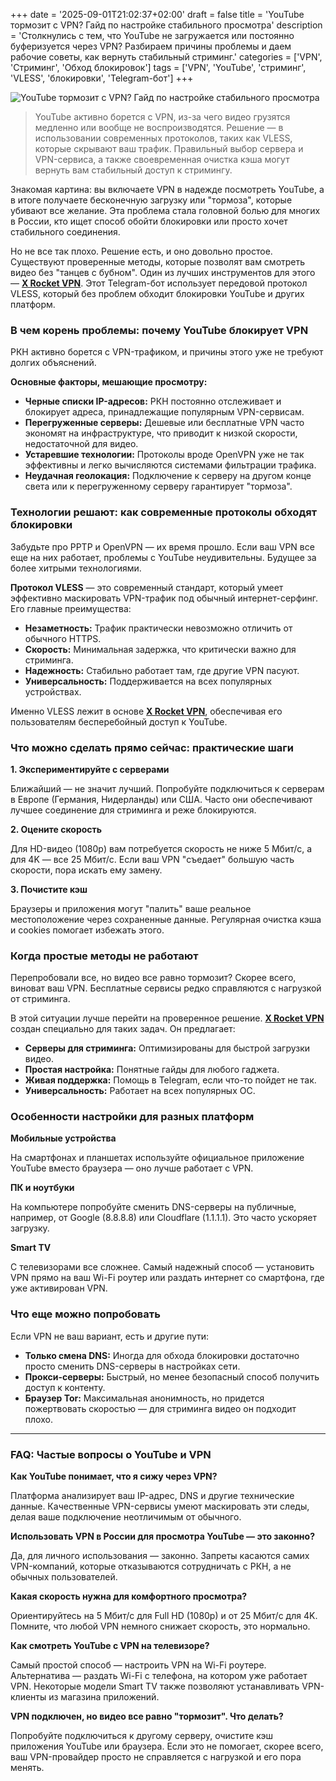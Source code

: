 +++
date = '2025-09-01T21:02:37+02:00'
draft = false
title = 'YouTube тормозит с VPN? Гайд по настройке стабильного просмотра'
description = 'Столкнулись с тем, что YouTube не загружается или постоянно буферизуется через VPN? Разбираем причины проблемы и даем рабочие советы, как вернуть стабильный стриминг.'
categories = ['VPN', 'Стриминг', 'Обход блокировок']
tags = ['VPN', 'YouTube', 'стриминг', 'VLESS', 'блокировки', 'Telegram-бот']
+++

![YouTube тормозит с VPN? Гайд по настройке стабильного просмотра](https://imagestoring.fra1.cdn.digitaloceanspaces.com/10C3B55D-FE59-45FC-A766-7E26B7218CB7.png)

> YouTube активно борется с VPN, из-за чего видео грузятся медленно или вообще не воспроизводятся. Решение — в использовании современных протоколов, таких как VLESS, которые скрывают ваш трафик. Правильный выбор сервера и VPN-сервиса, а также своевременная очистка кэша могут вернуть вам стабильный доступ к стримингу.

Знакомая картина: вы включаете VPN в надежде посмотреть YouTube, а в итоге получаете бесконечную загрузку или "тормоза", которые убивают все желание. Эта проблема стала головной болью для многих в России, кто ищет способ обойти блокировки или просто хочет стабильного соединения.

Но не все так плохо. Решение есть, и оно довольно простое. Существуют проверенные методы, которые позволят вам смотреть видео без "танцев с бубном". Один из лучших инструментов для этого — **[X Rocket VPN](https://t.me/X_Rocket_VPN_bot?start=ref-b-9)**. Этот Telegram-бот использует передовой протокол VLESS, который без проблем обходит блокировки YouTube и других платформ.

### В чем корень проблемы: почему YouTube блокирует VPN

РКН активно борется с VPN-трафиком, и причины этого уже не требуют долгих объяснений.

**Основные факторы, мешающие просмотру:**

- **Черные списки IP-адресов:** РКН постоянно отслеживает и блокирует адреса, принадлежащие популярным VPN-сервисам.
- **Перегруженные серверы:** Дешевые или бесплатные VPN часто экономят на инфраструктуре, что приводит к низкой скорости, недостаточной для видео.
- **Устаревшие технологии:** Протоколы вроде OpenVPN уже не так эффективны и легко вычисляются системами фильтрации трафика.
- **Неудачная геолокация:** Подключение к серверу на другом конце света или к перегруженному серверу гарантирует "тормоза".

### Технологии решают: как современные протоколы обходят блокировки

Забудьте про PPTP и OpenVPN — их время прошло. Если ваш VPN все еще на них работает, проблемы с YouTube неудивительны. Будущее за более хитрыми технологиями.

**Протокол VLESS** — это современный стандарт, который умеет эффективно маскировать VPN-трафик под обычный интернет-серфинг. Его главные преимущества:

- **Незаметность:** Трафик практически невозможно отличить от обычного HTTPS.
- **Скорость:** Минимальная задержка, что критически важно для стриминга.
- **Надежность:** Стабильно работает там, где другие VPN пасуют.
- **Универсальность:** Поддерживается на всех популярных устройствах.

Именно VLESS лежит в основе **[X Rocket VPN](https://t.me/X_Rocket_VPN_bot?start=ref-b-9)**, обеспечивая его пользователям бесперебойный доступ к YouTube.

### Что можно сделать прямо сейчас: практические шаги

**1. Экспериментируйте с серверами**

Ближайший — не значит лучший. Попробуйте подключиться к серверам в Европе (Германия, Нидерланды) или США. Часто они обеспечивают лучшее соединение для стриминга и реже блокируются.

**2. Оцените скорость**

Для HD-видео (1080p) вам потребуется скорость не ниже 5 Мбит/с, а для 4K — все 25 Мбит/с. Если ваш VPN "съедает" большую часть скорости, пора искать ему замену.

**3. Почистите кэш**

Браузеры и приложения могут "палить" ваше реальное местоположение через сохраненные данные. Регулярная очистка кэша и cookies помогает избежать этого.

### Когда простые методы не работают

Перепробовали все, но видео все равно тормозит? Скорее всего, виноват ваш VPN. Бесплатные сервисы редко справляются с нагрузкой от стриминга.

В этой ситуации лучше перейти на проверенное решение. **[X Rocket VPN](https://t.me/X_Rocket_VPN_bot?start=ref-b-9)** создан специально для таких задач. Он предлагает:

- **Серверы для стриминга:** Оптимизированы для быстрой загрузки видео.
- **Простая настройка:** Понятные гайды для любого гаджета.
- **Живая поддержка:** Помощь в Telegram, если что-то пойдет не так.
- **Универсальность:** Работает на всех популярных ОС.

### Особенности настройки для разных платформ

**Мобильные устройства**

На смартфонах и планшетах используйте официальное приложение YouTube вместо браузера — оно лучше работает с VPN.

**ПК и ноутбуки**

На компьютере попробуйте сменить DNS-серверы на публичные, например, от Google (8.8.8.8) или Cloudflare (1.1.1.1). Это часто ускоряет загрузку.

**Smart TV**

С телевизорами все сложнее. Самый надежный способ — установить VPN прямо на ваш Wi-Fi роутер или раздать интернет со смартфона, где уже активирован VPN.

### Что еще можно попробовать

Если VPN не ваш вариант, есть и другие пути:

- **Только смена DNS:** Иногда для обхода блокировки достаточно просто сменить DNS-серверы в настройках сети.
- **Прокси-серверы:** Быстрый, но менее безопасный способ получить доступ к контенту.
- **Браузер Tor:** Максимальная анонимность, но придется пожертвовать скоростью — для стриминга видео он подходит плохо.

---

### FAQ: Частые вопросы о YouTube и VPN

**Как YouTube понимает, что я сижу через VPN?**

Платформа анализирует ваш IP-адрес, DNS и другие технические данные. Качественные VPN-сервисы умеют маскировать эти следы, делая ваше подключение неотличимым от обычного.

**Использовать VPN в России для просмотра YouTube — это законно?**

Да, для личного использования — законно. Запреты касаются самих VPN-компаний, которые отказываются сотрудничать с РКН, а не обычных пользователей.

**Какая скорость нужна для комфортного просмотра?**

Ориентируйтесь на 5 Мбит/с для Full HD (1080p) и от 25 Мбит/с для 4K. Помните, что любой VPN немного снижает скорость, это нормально.

**Как смотреть YouTube с VPN на телевизоре?**

Самый простой способ — настроить VPN на Wi-Fi роутере. Альтернатива — раздать Wi-Fi с телефона, на котором уже работает VPN. Некоторые модели Smart TV также позволяют устанавливать VPN-клиенты из магазина приложений.

**VPN подключен, но видео все равно "тормозит". Что делать?**

Попробуйте подключиться к другому серверу, очистите кэш приложения YouTube или браузера. Если это не помогает, скорее всего, ваш VPN-провайдер просто не справляется с нагрузкой и его пора менять.